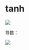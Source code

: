 # tanh

![](https://gss2.bdstatic.com/-fo3dSag_xI4khGkpoWK1HF6hhy/baike/s%3D177/sign=adf59bb1f51fbe09185ec7135c610c30/96dda144ad345982648941550bf431adcaef84f2.jpg)


导数：

![](https://gss3.bdstatic.com/-Po3dSag_xI4khGkpoWK1HF6hhy/baike/s%3D214/sign=d75f12b3ecf81a4c2232ebc8e32b6029/77094b36acaf2edd78a0e92e8a1001e9380193a0.jpg)



